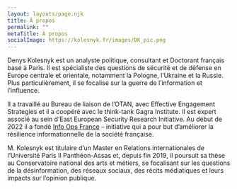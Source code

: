 ```yaml
---
layout: layouts/page.njk
title: À propos
permalink: ""
metaTitle: À propos
socialImage: https://kolesnyk.fr/images/DK_pic.png
---
```

Denys Kolesnyk est un analyste politique, consultant et Doctorant français basé à Paris. Il est spécialiste des questions de sécurité et de défense en Europe centrale et orientale, notamment la Pologne, l’Ukraine et la Russie. Plus particulièrement, il se focalise sur la guerre de l’information et l’influence.

Il a travaillé au Bureau de liaison de l’OTAN, avec Effective Engagement Strategies et il a coopéré avec le think-tank Gagra Institute. Il est expert associé au sein d’East European Security Research Initiative. Au début de 2022 il a fondé [Info Ops France](https://infoops.fr/) – initiative qui a pour but d’améliorer la résilience informationnelle de la société française.

M. Kolesnyk est titulaire d’un Master en Relations internationales de l’Université Paris II Panthéon-Assas et, depuis fin 2019, il poursuit sa thèse au Conservatoire national des arts et métiers, se focalisant sur les questions de la désinformation, des réseaux sociaux, des récits médiatiques et leurs impacts sur l’opinion publique.
